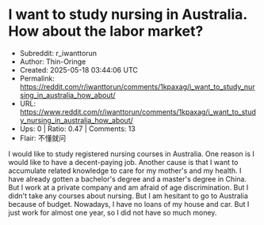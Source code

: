 # I want to study nursing in Australia. How about the labor market?

- Subreddit: r_iwanttorun
- Author: Thin-Oringe
- Created: 2025-05-18 03:44:06 UTC
- Permalink: https://reddit.com/r/iwanttorun/comments/1kpaxag/i_want_to_study_nursing_in_australia_how_about/
- URL: https://www.reddit.com/r/iwanttorun/comments/1kpaxag/i_want_to_study_nursing_in_australia_how_about/
- Ups: 0 | Ratio: 0.47 | Comments: 13
- Flair: 不懂就问


I would like to study registered nursing courses in Australia. One
reason is I would like to have a decent-paying job. Another cause is
that I want to accumulate related knowledge to care for my mother's and
my health. I have already gotten a bachelor's degree and a master's
degree in China. But I work at a private company and am afraid of age
discrimination. But I didn't take any courses about nursing. But I am
hesitant to go to Australia because of budget. Nowadays, I have no loans
of my house and car. But I just work for almost one year, so I did not
have so much money.

